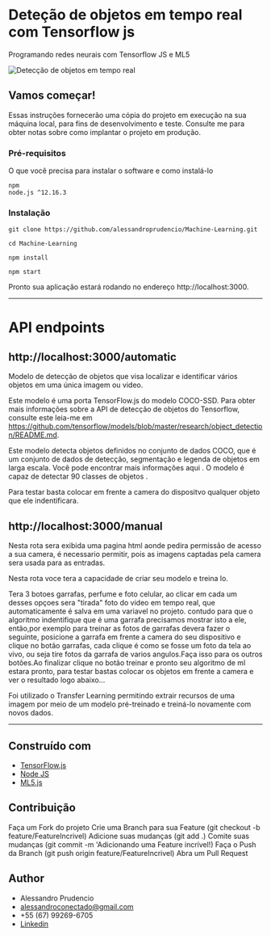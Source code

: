 # Deteção de objetos em tempo real com Tensorflow js

Programando redes neurais com Tensorflow JS e ML5

![Detecção de objetos em tempo real](./ml.gif)

## Vamos começar!

Essas instruções fornecerão uma cópia do projeto em execução na sua máquina local, para fins de desenvolvimento e teste. Consulte me  para obter notas sobre como implantar o projeto em produção.

### Pré-requisitos

O que você precisa para instalar o software e como instalá-lo

```
npm
node.js ^12.16.3
```

### Instalação

```
git clone https://github.com/alessandroprudencio/Machine-Learning.git
```

```
cd Machine-Learning 
```

```
npm install
```

```
npm start
```

Pronto sua aplicação estará  rodando no endereço http://localhost:3000.
___

# API endpoints

## http://localhost:3000/automatic

Modelo de detecção de objetos que visa localizar e identificar vários objetos em uma única imagem ou video.

Este modelo é uma porta TensorFlow.js do modelo COCO-SSD. Para obter mais informações sobre a API de detecção de objetos do Tensorflow, consulte este leia-me em https://github.com/tensorflow/models/blob/master/research/object_detection/README.md.

Este modelo detecta objetos definidos no conjunto de dados COCO, que é um conjunto de dados de detecção, segmentação e legenda de objetos em larga escala. Você pode encontrar mais informações aqui . O modelo é capaz de detectar 90 classes de objetos .

Para testar basta colocar em frente  a camera do dispositvo qualquer objeto que ele indentificara.


## http://localhost:3000/manual
   
Nesta rota sera exibida uma pagina html aonde pedira permissão de acesso a sua camera, é necessario permitir, pois as imagens captadas pela camera sera usada para as entradas.

Nesta rota voce tera a capacidade de criar seu modelo e treina lo.

Tera 3 botoes garrafas, perfume e foto celular, ao clicar em cada um desses opçoes sera "tirada" foto do video em tempo real, que automaticamente é salva em uma variavel no projeto. contudo para que o algoritmo indentifique que é uma garrafa precisamos mostrar isto a ele, então,por exemplo para treinar as fotos de garrafas devera fazer o seguinte, posicione a garrafa em frente a camera do seu dispositivo e clique no botão garrafas, cada clique é como se fosse um foto da tela ao vivo, ou seja tire fotos  da garrafa de varios angulos.Faça isso para os outros botões.Ao finalizar clique no botão treinar  e pronto seu algoritmo de ml estara pronto, para testar bastas colocar os objetos em frente a camera e ver o resultado logo abaixo...

Foi utilizado o Transfer Learning permitindo extrair recursos de uma imagem por meio de um modelo pré-treinado e treiná-lo novamente com novos dados.


___

## Construído com

* [TensorFlow.js ](https://www.tensorflow.org/js)
* [Node JS](https://nodejs.org/)
* [ML5.js](https://ml5js.org/)

## Contribuição

Faça um Fork do projeto
Crie uma Branch para sua Feature (git checkout -b feature/FeatureIncrivel)
Adicione suas mudanças (git add .)
Comite suas mudanças (git commit -m 'Adicionando uma Feature incrível!)
Faça o Push da Branch (git push origin feature/FeatureIncrivel)
Abra um Pull Request

## Author

* Alessandro Prudencio 
* alessandroconectado@gmail.com
* +55 (67) 99269-6705
* [Linkedin](https://www.linkedin.com/in/alessandro-prudencio/)


